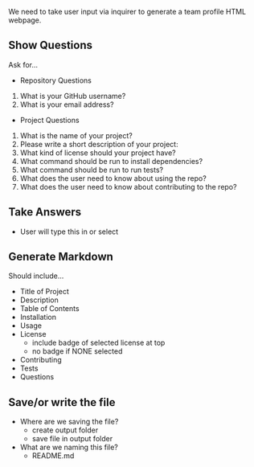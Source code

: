 We need to take user input via inquirer to generate a team profile HTML webpage.

## Show Questions

Ask for...

- Repository Questions

1. What is your GitHub username?
2. What is your email address?

- Project Questions

1. What is the name of your project?
2. Please write a short description of your project:
3. What kind of license should your project have?
4. What command should be run to install dependencies?
5. What command should be run to run tests?
6. What does the user need to know about using the repo?
7. What does the user need to know about contributing to the repo?

## Take Answers

- User will type this in or select

## Generate Markdown

Should include...

- Title of Project
- Description
- Table of Contents
- Installation
- Usage
- License
  - include badge of selected license at top
  - no badge if NONE selected
- Contributing
- Tests
- Questions

## Save/or write the file

- Where are we saving the file?
  - create output folder
  - save file in output folder
- What are we naming this file?
  - README.md
